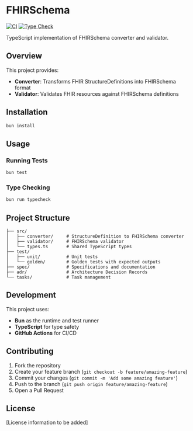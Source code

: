 # FHIRSchema

[![CI](https://github.com/fhir-schema/fhirschema-ts/actions/workflows/ci.yml/badge.svg)](https://github.com/fhir-schema/fhirschema-ts/actions/workflows/ci.yml)
[![Type Check](https://github.com/fhir-schema/fhirschema-ts/actions/workflows/typecheck.yml/badge.svg)](https://github.com/fhir-schema/fhirschema-ts/actions/workflows/typecheck.yml)

TypeScript implementation of FHIRSchema converter and validator.

## Overview

This project provides:
- **Converter**: Transforms FHIR StructureDefinitions into FHIRSchema format
- **Validator**: Validates FHIR resources against FHIRSchema definitions

## Installation

```bash
bun install
```

## Usage

### Running Tests

```bash
bun test
```

### Type Checking

```bash
bun run typecheck
```

## Project Structure

```
├── src/
│   ├── converter/     # StructureDefinition to FHIRSchema converter
│   ├── validator/     # FHIRSchema validator
│   └── types.ts       # Shared TypeScript types
├── test/
│   ├── unit/          # Unit tests
│   └── golden/        # Golden tests with expected outputs
├── spec/              # Specifications and documentation
├── adr/               # Architecture Decision Records
└── tasks/             # Task management
```

## Development

This project uses:
- **Bun** as the runtime and test runner
- **TypeScript** for type safety
- **GitHub Actions** for CI/CD

## Contributing

1. Fork the repository
2. Create your feature branch (`git checkout -b feature/amazing-feature`)
3. Commit your changes (`git commit -m 'Add some amazing feature'`)
4. Push to the branch (`git push origin feature/amazing-feature`)
5. Open a Pull Request

## License

[License information to be added]